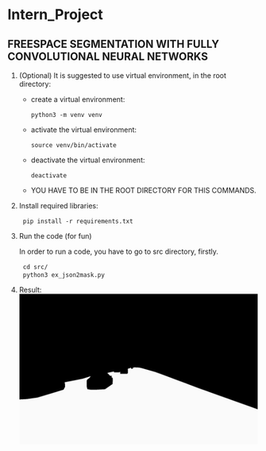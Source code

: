 # Intern_Project
## FREESPACE SEGMENTATION WITH FULLY CONVOLUTIONAL NEURAL NETWORKS


1. (Optional) It is suggested to use virtual environment, in the root directory:

    * create a virtual environment: 
    
          python3 -m venv venv
    * activate the virtual environment: 
    
          source venv/bin/activate

    * deactivate the virtual environment: 
    
          deactivate

    - YOU HAVE TO BE IN THE ROOT DIRECTORY FOR THIS COMMANDS. 

2. Install required libraries:

        pip install -r requirements.txt

3. Run the code (for fun)

    In order to run a code, you have to go to src directory, firstly.

        cd src/
        python3 ex_json2mask.py
4. Result:
      ![RESULT](Result.png)
      
